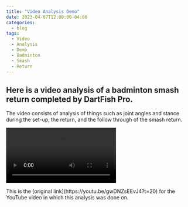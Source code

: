 ```yaml
---
title: "Video Analysis Demo"
date: 2023-04-07T12:00:00-04:00
categories:
  - blog
tags:
  - Video
  - Analysis
  - Demo
  - Badminton
  - Smash
  - Return
---
```


<h2>Here is a video analysis of a badminton smash return completed by DartFish Pro.</h2>
<p>The video consists of analysis of things such as joint angles and stance during the set-up, the return, and the follow through of the smash return.</p>

![](assets/images/BadmintonReceive.mp4)

<p>This is the [original link](https://youtu.be/gwDNZsEEvJ4?t=20) for the YouTube video in which this analysis was done on.</p>
